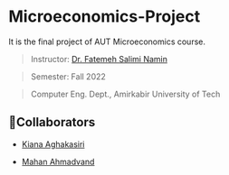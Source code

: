 # Microeconomics-Project
It is the final project of AUT Microeconomics course.
> Instructor: [Dr. Fatemeh Salimi Namin](https://sites.google.com/view/fatemehsaliminamin?pli=1)

> Semester: Fall 2022

> Computer Eng. Dept., Amirkabir University of Tech

## 👥Collaborators

- [Kiana Aghakasiri](https://github.com/kianak2002)

- [Mahan Ahmadvand](https://github.com/2000mahan)
